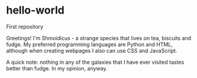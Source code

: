 # hello-world
First repository

Greetings!
I'm Shmoidicus - a strange species that lives on tea, biscuits and fudge. My preferred programming languages are Python and HTML, although when creating webpages I also can use CSS and JavaScript.

A quick note: nothing in any of the galaxies that I have ever visited tastes better than fudge. In my opinion, anyway.
